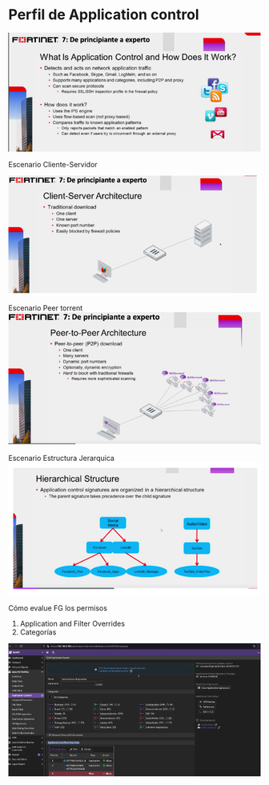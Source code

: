 # Perfil de Application control

![175](/img/176.png)

Escenario Cliente-Servidor

![176](/img/177.png)

Escenario Peer torrent
![177](/img/178.png)

Escenario Estructura Jerarquica
![178](/img/179.png)

Cómo evalue FG los permisos
1. Application and Filter Overrides
2. Categorías

![179](/img/180.png)